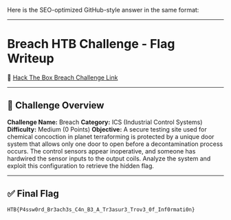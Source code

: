 Here is the SEO-optimized GitHub-style answer in the same format:

---

# Breach HTB Challenge - Flag Writeup

🔗 [Hack The Box Breach Challenge Link](https://app.hackthebox.com/challenges/Breach)

---

## 🎯 Challenge Overview

**Challenge Name:** Breach
**Category:** ICS (Industrial Control Systems)
**Difficulty:** Medium (0 Points)
**Objective:**
A secure testing site used for chemical concoction in planet terraforming is protected by a unique door system that allows only one door to open before a decontamination process occurs.
The control sensors appear inoperative, and someone has hardwired the sensor inputs to the output coils.
Analyze the system and exploit this configuration to retrieve the hidden flag.

---

## ✅ Final Flag

```
HTB{P4ssw0rd_Br3ach3s_C4n_B3_A_Tr3asur3_Trov3_0f_Inf0rmati0n}
```
